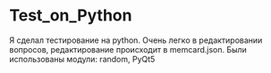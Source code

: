 # Test_on_Python
Я сделал тестирование на python. Очень легко в редактировании вопросов, редактирование происходит в memcard.json. Были использованы модули: random, PyQt5
